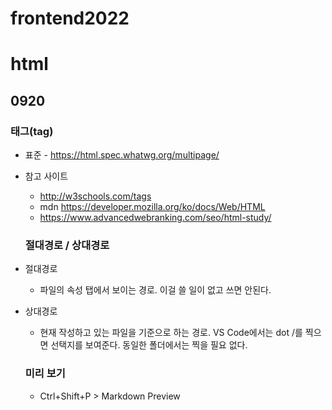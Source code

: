 # frontend2022
# html
## 0920
  ### 태그(tag)
+ 표준 - https://html.spec.whatwg.org/multipage/
+ 참고 사이트 
  + http://w3schools.com/tags
  + mdn https://developer.mozilla.org/ko/docs/Web/HTML
  + https://www.advancedwebranking.com/seo/html-study/

  ### 절대경로 / 상대경로
+ 절대경로
  + 파일의 속성 탭에서 보이는 경로. 이걸 쓸 일이 없고 쓰면 안된다.
+ 상대경로
  + 현재 작성하고 있는 파일을 기준으로 하는 경로. VS Code에서는 dot /를 찍으면 선택지를 보여준다. 동일한 폴더에서는 찍을 필요 없다.

  ### 미리 보기
  + Ctrl+Shift+P > Markdown Preview
